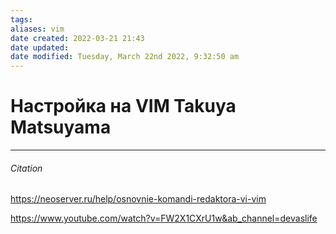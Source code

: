 ```yaml
---
tags: 
aliases: vim
date created: 2022-03-21 21:43
date updated:
date modified: Tuesday, March 22nd 2022, 9:32:50 am
---
```


# Настройка на VIM Takuya Matsuyama

---

###### Citation

https://neoserver.ru/help/osnovnie-komandi-redaktora-vi-vim

https://www.youtube.com/watch?v=FW2X1CXrU1w&ab_channel=devaslife
